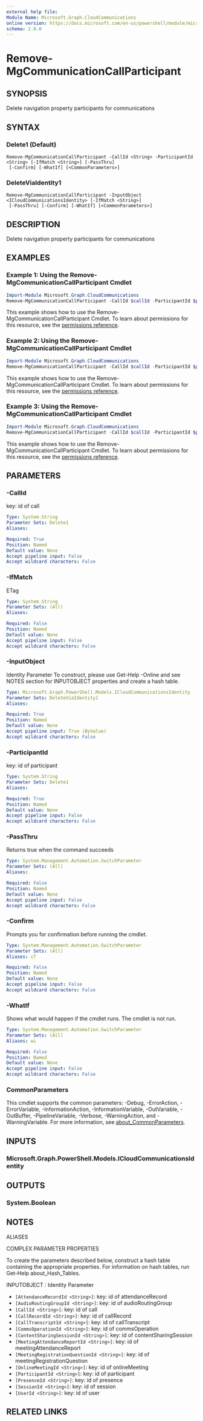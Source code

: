 ```yaml
---
external help file:
Module Name: Microsoft.Graph.CloudCommunications
online version: https://docs.microsoft.com/en-us/powershell/module/microsoft.graph.cloudcommunications/remove-mgcommunicationcallparticipant
schema: 2.0.0
---
```


# Remove-MgCommunicationCallParticipant

## SYNOPSIS
Delete navigation property participants for communications

## SYNTAX

### Delete1 (Default)
```
Remove-MgCommunicationCallParticipant -CallId <String> -ParticipantId <String> [-IfMatch <String>] [-PassThru]
 [-Confirm] [-WhatIf] [<CommonParameters>]
```

### DeleteViaIdentity1
```
Remove-MgCommunicationCallParticipant -InputObject <ICloudCommunicationsIdentity> [-IfMatch <String>]
 [-PassThru] [-Confirm] [-WhatIf] [<CommonParameters>]
```

## DESCRIPTION
Delete navigation property participants for communications

## EXAMPLES

### Example 1: Using the Remove-MgCommunicationCallParticipant Cmdlet
```powershell
Import-Module Microsoft.Graph.CloudCommunications
Remove-MgCommunicationCallParticipant -CallId $callId -ParticipantId $participantId
```

This example shows how to use the Remove-MgCommunicationCallParticipant Cmdlet.
To learn about permissions for this resource, see the [permissions reference](/graph/permissions-reference).

### Example 2: Using the Remove-MgCommunicationCallParticipant Cmdlet
```powershell
Import-Module Microsoft.Graph.CloudCommunications
Remove-MgCommunicationCallParticipant -CallId $callId -ParticipantId $participantId
```

This example shows how to use the Remove-MgCommunicationCallParticipant Cmdlet.
To learn about permissions for this resource, see the [permissions reference](/graph/permissions-reference).

### Example 3: Using the Remove-MgCommunicationCallParticipant Cmdlet
```powershell
Import-Module Microsoft.Graph.CloudCommunications
Remove-MgCommunicationCallParticipant -CallId $callId -ParticipantId $participantId
```

This example shows how to use the Remove-MgCommunicationCallParticipant Cmdlet.
To learn about permissions for this resource, see the [permissions reference](/graph/permissions-reference).

## PARAMETERS

### -CallId
key: id of call

```yaml
Type: System.String
Parameter Sets: Delete1
Aliases:

Required: True
Position: Named
Default value: None
Accept pipeline input: False
Accept wildcard characters: False
```

### -IfMatch
ETag

```yaml
Type: System.String
Parameter Sets: (All)
Aliases:

Required: False
Position: Named
Default value: None
Accept pipeline input: False
Accept wildcard characters: False
```

### -InputObject
Identity Parameter
To construct, please use Get-Help -Online and see NOTES section for INPUTOBJECT properties and create a hash table.

```yaml
Type: Microsoft.Graph.PowerShell.Models.ICloudCommunicationsIdentity
Parameter Sets: DeleteViaIdentity1
Aliases:

Required: True
Position: Named
Default value: None
Accept pipeline input: True (ByValue)
Accept wildcard characters: False
```

### -ParticipantId
key: id of participant

```yaml
Type: System.String
Parameter Sets: Delete1
Aliases:

Required: True
Position: Named
Default value: None
Accept pipeline input: False
Accept wildcard characters: False
```

### -PassThru
Returns true when the command succeeds

```yaml
Type: System.Management.Automation.SwitchParameter
Parameter Sets: (All)
Aliases:

Required: False
Position: Named
Default value: None
Accept pipeline input: False
Accept wildcard characters: False
```

### -Confirm
Prompts you for confirmation before running the cmdlet.

```yaml
Type: System.Management.Automation.SwitchParameter
Parameter Sets: (All)
Aliases: cf

Required: False
Position: Named
Default value: None
Accept pipeline input: False
Accept wildcard characters: False
```

### -WhatIf
Shows what would happen if the cmdlet runs.
The cmdlet is not run.

```yaml
Type: System.Management.Automation.SwitchParameter
Parameter Sets: (All)
Aliases: wi

Required: False
Position: Named
Default value: None
Accept pipeline input: False
Accept wildcard characters: False
```

### CommonParameters
This cmdlet supports the common parameters: -Debug, -ErrorAction, -ErrorVariable, -InformationAction, -InformationVariable, -OutVariable, -OutBuffer, -PipelineVariable, -Verbose, -WarningAction, and -WarningVariable. For more information, see [about_CommonParameters](http://go.microsoft.com/fwlink/?LinkID=113216).

## INPUTS

### Microsoft.Graph.PowerShell.Models.ICloudCommunicationsIdentity

## OUTPUTS

### System.Boolean

## NOTES

ALIASES

COMPLEX PARAMETER PROPERTIES

To create the parameters described below, construct a hash table containing the appropriate properties. For information on hash tables, run Get-Help about_Hash_Tables.


INPUTOBJECT <ICloudCommunicationsIdentity>: Identity Parameter
  - `[AttendanceRecordId <String>]`: key: id of attendanceRecord
  - `[AudioRoutingGroupId <String>]`: key: id of audioRoutingGroup
  - `[CallId <String>]`: key: id of call
  - `[CallRecordId <String>]`: key: id of callRecord
  - `[CallTranscriptId <String>]`: key: id of callTranscript
  - `[CommsOperationId <String>]`: key: id of commsOperation
  - `[ContentSharingSessionId <String>]`: key: id of contentSharingSession
  - `[MeetingAttendanceReportId <String>]`: key: id of meetingAttendanceReport
  - `[MeetingRegistrationQuestionId <String>]`: key: id of meetingRegistrationQuestion
  - `[OnlineMeetingId <String>]`: key: id of onlineMeeting
  - `[ParticipantId <String>]`: key: id of participant
  - `[PresenceId <String>]`: key: id of presence
  - `[SessionId <String>]`: key: id of session
  - `[UserId <String>]`: key: id of user

## RELATED LINKS

